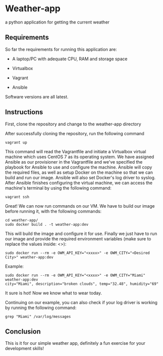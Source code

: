 # Weather-app
a python application for getting the current weather

## Requirements

So far the requirements for running this application are:

* A laptop/PC with adequate CPU, RAM and storage space

* Virtualbox

* Vagrant

* Ansible

Software versions are all latest.

## Instructions

First, clone the repository and change to the weather-app directory

After successfully cloning the repository, run the following command

    vagrant up

This command will read the Vagrantfile and initiate a Virtualbox virtual machine which uses CentOS 7 as its operating system.
We have assigned Ansible as our provisioner in the Vagrantfile and we've specified the playbook for Ansible to use and configure the machine.
Ansible will copy the required files, as well as setup Docker on the machine so that we can build and run our image.
Ansible will also set Docker's log driver to syslog.
After Ansible finishes configuring the virtual machine, we can access the machine's terminal by using the following command:

    vagrant ssh

Great! We can now run commands on our VM. We have to build our image before running it, with the following commands:

    cd weather-app/
    sudo docker build . -t weather-app:dev

This will build the image and configure it for use.
Finally we just have to run our image and provide the required environment variables (make sure to replace the values inside: <>):

    sudo docker run --rm -e OWM_API_KEY="<xxxx>" -e OWM_CITY="<Desired City>" weather-app:dev

Example:

    sudo docker run --rm -e OWM_API_KEY="<xxxx>" -e OWM_CITY="Miami" weather-app:dev
    city="Miami", description="broken clouds", temp="32.48", humidity="69"

It sure is hot! Now we know what to wear today.

Continuing on our example, you can also check if your log driver is working by running the following command:

    grep "Miami" /var/log/messages

## Conclusion

This is it for our simple weather app, definitely a fun exercise for your development skills! 

